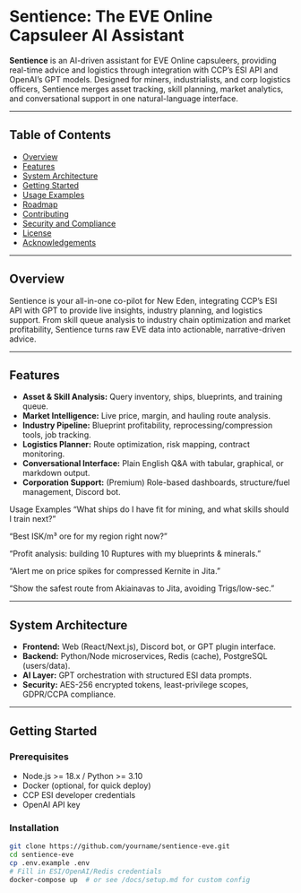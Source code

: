 # Sentience: The EVE Online Capsuleer AI Assistant

**Sentience** is an AI-driven assistant for EVE Online capsuleers, providing real-time advice and logistics through integration with CCP’s ESI API and OpenAI’s GPT models. Designed for miners, industrialists, and corp logistics officers, Sentience merges asset tracking, skill planning, market analytics, and conversational support in one natural-language interface.

---

## Table of Contents

- [Overview](#overview)
- [Features](#features)
- [System Architecture](#system-architecture)
- [Getting Started](#getting-started)
- [Usage Examples](#usage-examples)
- [Roadmap](#roadmap)
- [Contributing](#contributing)
- [Security and Compliance](#security-and-compliance)
- [License](#license)
- [Acknowledgements](#acknowledgements)

---

## Overview

Sentience is your all-in-one co-pilot for New Eden, integrating CCP’s ESI API with GPT to provide live insights, industry planning, and logistics support. From skill queue analysis to industry chain optimization and market profitability, Sentience turns raw EVE data into actionable, narrative-driven advice.

---

## Features

- **Asset & Skill Analysis:** Query inventory, ships, blueprints, and training queue.
- **Market Intelligence:** Live price, margin, and hauling route analysis.
- **Industry Pipeline:** Blueprint profitability, reprocessing/compression tools, job tracking.
- **Logistics Planner:** Route optimization, risk mapping, contract monitoring.
- **Conversational Interface:** Plain English Q&A with tabular, graphical, or markdown output.
- **Corporation Support:** (Premium) Role-based dashboards, structure/fuel management, Discord bot.

Usage Examples
“What ships do I have fit for mining, and what skills should I train next?”

“Best ISK/m³ ore for my region right now?”

“Profit analysis: building 10 Ruptures with my blueprints & minerals.”

“Alert me on price spikes for compressed Kernite in Jita.”

“Show the safest route from Akiainavas to Jita, avoiding Trigs/low-sec.”

---

## System Architecture

- **Frontend:** Web (React/Next.js), Discord bot, or GPT plugin interface.
- **Backend:** Python/Node microservices, Redis (cache), PostgreSQL (users/data).
- **AI Layer:** GPT orchestration with structured ESI data prompts.
- **Security:** AES-256 encrypted tokens, least-privilege scopes, GDPR/CCPA compliance.

---

## Getting Started

### Prerequisites

- Node.js >= 18.x / Python >= 3.10
- Docker (optional, for quick deploy)
- CCP ESI developer credentials
- OpenAI API key

### Installation

```bash
git clone https://github.com/yourname/sentience-eve.git
cd sentience-eve
cp .env.example .env
# Fill in ESI/OpenAI/Redis credentials
docker-compose up  # or see /docs/setup.md for custom config


